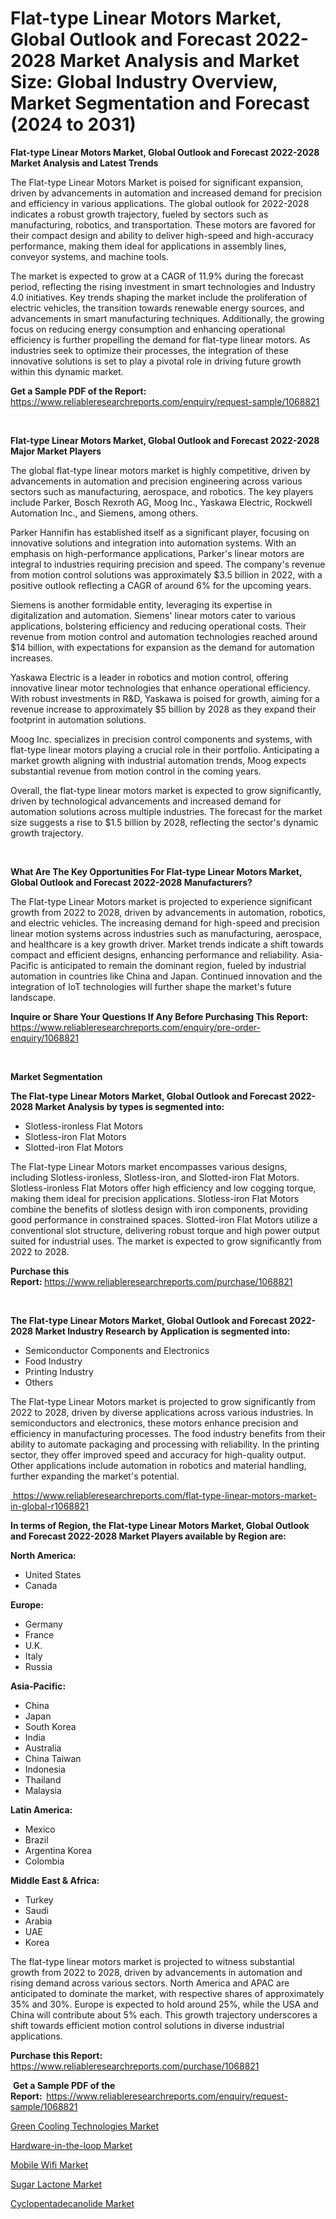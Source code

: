 <p><h1>Flat-type Linear Motors Market, Global Outlook and Forecast 2022-2028 Market Analysis and Market Size: Global Industry Overview, Market Segmentation and Forecast (2024 to 2031)</h1></p><p><strong>Flat-type Linear Motors Market, Global Outlook and Forecast 2022-2028 Market Analysis and Latest Trends</strong></p>
<p><p>The Flat-type Linear Motors Market is poised for significant expansion, driven by advancements in automation and increased demand for precision and efficiency in various applications. The global outlook for 2022-2028 indicates a robust growth trajectory, fueled by sectors such as manufacturing, robotics, and transportation. These motors are favored for their compact design and ability to deliver high-speed and high-accuracy performance, making them ideal for applications in assembly lines, conveyor systems, and machine tools. </p><p>The market is expected to grow at a CAGR of 11.9% during the forecast period, reflecting the rising investment in smart technologies and Industry 4.0 initiatives. Key trends shaping the market include the proliferation of electric vehicles, the transition towards renewable energy sources, and advancements in smart manufacturing techniques. Additionally, the growing focus on reducing energy consumption and enhancing operational efficiency is further propelling the demand for flat-type linear motors. As industries seek to optimize their processes, the integration of these innovative solutions is set to play a pivotal role in driving future growth within this dynamic market.</p></p>
<p><strong>Get a Sample PDF of the Report:&nbsp;</strong> <a href="https://www.reliableresearchreports.com/enquiry/request-sample/1068821">https://www.reliableresearchreports.com/enquiry/request-sample/1068821</a></p>
<p>&nbsp;</p>
<p><strong>Flat-type Linear Motors Market, Global Outlook and Forecast 2022-2028 Major Market Players</strong></p>
<p><p>The global flat-type linear motors market is highly competitive, driven by advancements in automation and precision engineering across various sectors such as manufacturing, aerospace, and robotics. The key players include Parker, Bosch Rexroth AG, Moog Inc., Yaskawa Electric, Rockwell Automation Inc., and Siemens, among others.</p><p>Parker Hannifin has established itself as a significant player, focusing on innovative solutions and integration into automation systems. With an emphasis on high-performance applications, Parker's linear motors are integral to industries requiring precision and speed. The company's revenue from motion control solutions was approximately $3.5 billion in 2022, with a positive outlook reflecting a CAGR of around 6% for the upcoming years.</p><p>Siemens is another formidable entity, leveraging its expertise in digitalization and automation. Siemens' linear motors cater to various applications, bolstering efficiency and reducing operational costs. Their revenue from motion control and automation technologies reached around $14 billion, with expectations for expansion as the demand for automation increases.</p><p>Yaskawa Electric is a leader in robotics and motion control, offering innovative linear motor technologies that enhance operational efficiency. With robust investments in R&D, Yaskawa is poised for growth, aiming for a revenue increase to approximately $5 billion by 2028 as they expand their footprint in automation solutions.</p><p>Moog Inc. specializes in precision control components and systems, with flat-type linear motors playing a crucial role in their portfolio. Anticipating a market growth aligning with industrial automation trends, Moog expects substantial revenue from motion control in the coming years.</p><p>Overall, the flat-type linear motors market is expected to grow significantly, driven by technological advancements and increased demand for automation solutions across multiple industries. The forecast for the market size suggests a rise to $1.5 billion by 2028, reflecting the sector's dynamic growth trajectory.</p></p>
<p>&nbsp;</p>
<p><strong>What Are The Key Opportunities For Flat-type Linear Motors Market, Global Outlook and Forecast 2022-2028 Manufacturers?</strong></p>
<p><p>The Flat-type Linear Motors market is projected to experience significant growth from 2022 to 2028, driven by advancements in automation, robotics, and electric vehicles. The increasing demand for high-speed and precision linear motion systems across industries such as manufacturing, aerospace, and healthcare is a key growth driver. Market trends indicate a shift towards compact and efficient designs, enhancing performance and reliability. Asia-Pacific is anticipated to remain the dominant region, fueled by industrial automation in countries like China and Japan. Continued innovation and the integration of IoT technologies will further shape the market's future landscape.</p></p>
<p><strong>Inquire or Share Your Questions If Any Before Purchasing This Report:</strong> <a href="https://www.reliableresearchreports.com/enquiry/pre-order-enquiry/1068821">https://www.reliableresearchreports.com/enquiry/pre-order-enquiry/1068821</a></p>
<p>&nbsp;</p>
<p><strong>Market Segmentation</strong></p>
<p><strong>The Flat-type Linear Motors Market, Global Outlook and Forecast 2022-2028 Market Analysis by types is segmented into:</strong></p>
<p><ul><li>Slotless-ironless Flat Motors</li><li>Slotless-iron Flat Motors</li><li>Slotted-iron Flat Motors</li></ul></p>
<p><p>The Flat-type Linear Motors market encompasses various designs, including Slotless-ironless, Slotless-iron, and Slotted-iron Flat Motors. Slotless-ironless Flat Motors offer high efficiency and low cogging torque, making them ideal for precision applications. Slotless-iron Flat Motors combine the benefits of slotless design with iron components, providing good performance in constrained spaces. Slotted-iron Flat Motors utilize a conventional slot structure, delivering robust torque and high power output suited for industrial uses. The market is expected to grow significantly from 2022 to 2028.</p></p>
<p><strong>Purchase this Report:&nbsp;</strong><a href="https://www.reliableresearchreports.com/purchase/1068821">https://www.reliableresearchreports.com/purchase/1068821</a></p>
<p>&nbsp;</p>
<p><strong>The Flat-type Linear Motors Market, Global Outlook and Forecast 2022-2028 Market Industry Research by Application is segmented into:</strong></p>
<p><ul><li>Semiconductor Components and Electronics</li><li>Food Industry</li><li>Printing Industry</li><li>Others</li></ul></p>
<p><p>The Flat-type Linear Motors market is projected to grow significantly from 2022 to 2028, driven by diverse applications across various industries. In semiconductors and electronics, these motors enhance precision and efficiency in manufacturing processes. The food industry benefits from their ability to automate packaging and processing with reliability. In the printing sector, they offer improved speed and accuracy for high-quality output. Other applications include automation in robotics and material handling, further expanding the market's potential.</p></p>
<p><a href="https://www.reliableresearchreports.com/flat-type-linear-motors-market-in-global-r1068821">&nbsp;https://www.reliableresearchreports.com/flat-type-linear-motors-market-in-global-r1068821</a></p>
<p><strong>In terms of Region, the Flat-type Linear Motors Market, Global Outlook and Forecast 2022-2028 Market Players available by Region are:</strong></p>
<p>
    <p> <strong> North America: </strong>
        <ul>
            <li>United States</li>
            <li>Canada</li>
        </ul>
        </p> 
    <p> <strong> Europe: </strong>
        <ul>
            <li>Germany</li>
            <li>France</li>
            <li>U.K.</li>
            <li>Italy</li>
            <li>Russia</li>
        </ul>
        </p> 
    <p> <strong> Asia-Pacific: </strong>
        <ul>
            <li>China</li>
            <li>Japan</li>
            <li>South Korea</li>
            <li>India</li>
            <li>Australia</li>
            <li>China Taiwan</li>
            <li>Indonesia</li>
            <li>Thailand</li>
            <li>Malaysia</li>
        </ul>
        </p> 
    <p> <strong> Latin America: </strong>
        <ul>
            <li>Mexico</li>
            <li>Brazil</li>
            <li>Argentina Korea</li>
            <li>Colombia</li>
        </ul>
        </p> 
    <p> <strong> Middle East & Africa: </strong>
        <ul>
            <li>Turkey</li>
            <li>Saudi</li>
            <li>Arabia</li>
            <li>UAE</li>
            <li>Korea</li>
        </ul>
    </p>
    </p>
<p><p>The flat-type linear motors market is projected to witness substantial growth from 2022 to 2028, driven by advancements in automation and rising demand across various sectors. North America and APAC are anticipated to dominate the market, with respective shares of approximately 35% and 30%. Europe is expected to hold around 25%, while the USA and China will contribute about 5% each. This growth trajectory underscores a shift towards efficient motion control solutions in diverse industrial applications.</p></p>
<p><strong>Purchase this Report: </strong><a href="https://www.reliableresearchreports.com/purchase/1068821">https://www.reliableresearchreports.com/purchase/1068821</a></p>
<p>&nbsp;<strong>Get a Sample PDF of the Report:&nbsp;&nbsp;</strong><a href="https://www.reliableresearchreports.com/enquiry/request-sample/1068821">https://www.reliableresearchreports.com/enquiry/request-sample/1068821</a></p>
<p><strong></strong></p>
<p><p><a href="https://www.linkedin.com/pulse/green-cooling-technologies-market-outlook-forecast-from-2024-rrq9f?trackingId=fl%2FWroLUSneJbjS7rancoQ%3D%3D">Green Cooling Technologies Market</a></p><p><a href="https://www.linkedin.com/pulse/global-hardware-in-the-loop-industry-research-report-competitive-51y8f?trackingId=Y0fkuC%2BcTHeCDyEWhOfnTA%3D%3D">Hardware-in-the-loop Market</a></p><p><a href="https://medium.com/@joseph.baker466547/the-global-market-overview-of-the-mobile-wifi-market-provides-a-unique-perspective-on-the-key-3d39636f5a48">Mobile Wifi Market</a></p><p><a href="https://issuu.com/reportprime-2/docs/sugar-lactone-market-size-2030.pptx_90db3024420c30">Sugar Lactone Market</a></p><p><a href="https://issuu.com/reportprime-2/docs/cyclopentadecanolide-market-size-20_e137c65fa3b7e7">Cyclopentadecanolide Market</a></p></p>